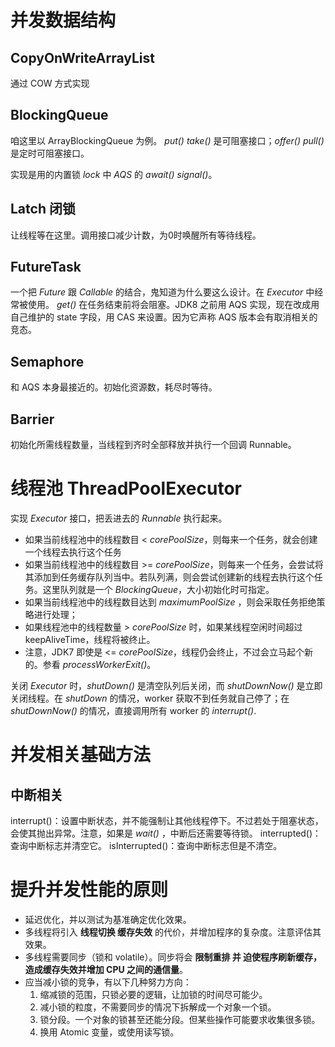 # 并发数据结构
CopyOnWriteArrayList
---
通过 COW 方式实现

BlockingQueue
---
咱这里以 ArrayBlockingQueue 为例。
*put()* *take()* 是可阻塞接口；*offer()* *pull()* 是定时可阻塞接口。

实现是用的内置锁 *lock* 中 *AQS* 的 *await()* *signal()*。

Latch 闭锁
---
让线程等在这里。调用接口减少计数，为0时唤醒所有等待线程。

FutureTask
---
一个把 *Future* 跟 *Callable* 的结合，鬼知道为什么要这么设计。在 *Executor* 中经常被使用。 *get()* 在任务结束前将会阻塞。JDK8 之前用 AQS 实现，现在改成用自己维护的 state 字段，用 CAS 来设置。因为它声称 AQS 版本会有取消相关的竞态。

Semaphore
---
和 AQS 本身最接近的。初始化资源数，耗尽时等待。

Barrier
---
初始化所需线程数量，当线程到齐时全部释放并执行一个回调 Runnable。

# 线程池 ThreadPoolExecutor
实现 *Executor* 接口，把丢进去的 *Runnable* 执行起来。
- 如果当前线程池中的线程数目 < *corePoolSize*，则每来一个任务，就会创建一个线程去执行这个任务
- 如果当前线程池中的线程数目 >= *corePoolSize*，则每来一个任务，会尝试将其添加到任务缓存队列当中。若队列满，则会尝试创建新的线程去执行这个任务。这里队列就是一个 *BlockingQueue*，大小初始化时可指定。
- 如果当前线程池中的线程数目达到 *maximumPoolSize* ，则会采取任务拒绝策略进行处理；
- 如果线程池中的线程数量 > *corePoolSize* 时，如果某线程空闲时间超过keepAliveTime，线程将被终止。
- 注意，JDK7 即使是 <= *corePoolSize*，线程仍会终止，不过会立马起个新的。参看 *processWorkerExit()*。

关闭 *Executor* 时，*shutDown()* 是清空队列后关闭，而 *shutDownNow()* 是立即关闭线程。在 *shutDown* 的情况，worker 获取不到任务就自己停了；在 *shutDownNow()* 的情况，直接调用所有 worker 的 *interrupt()*.

# 并发相关基础方法

中断相关
---
interrupt()：设置中断状态，并不能强制让其他线程停下。不过若处于阻塞状态，会使其抛出异常。注意，如果是 *wait()* ，中断后还需要等待锁。
interrupted()：查询中断标志并清空它。
isInterrupted()：查询中断标志但是不清空。

# 提升并发性能的原则
- 延迟优化，并以测试为基准确定优化效果。
- 多线程将引入 **线程切换 缓存失效** 的代价，并增加程序的复杂度。注意评估其效果。
- 多线程需要同步（锁和 volatile）。同步将会 **限制重排 并 迫使程序刷新缓存，造成缓存失效并增加 CPU 之间的通信量**。
- 应当减小锁的竞争，有以下几种努力方向：
    1. 缩减锁的范围，只锁必要的逻辑，让加锁的时间尽可能少。
    2. 减小锁的粒度，不需要同步的情况下拆解成一个对象一个锁。
    3. 锁分段。一个对象的锁甚至还能分段。但某些操作可能要求收集很多锁。
    4. 换用 Atomic 变量，或使用读写锁。